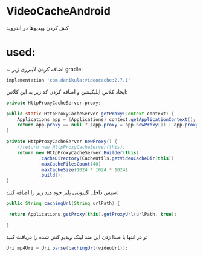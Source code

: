 # VideoCacheAndroid
کش کردن ویدیوها در اندروید


# used:

اضافه کردن لایبرری زیر به gradle:

```gradle
implementation 'com.danikula:videocache:2.7.1'
```

ایجاد کلاس اپلیکیشن و اضافه کردن کد زیر به این کلاس:

```java
private HttpProxyCacheServer proxy;

public static HttpProxyCacheServer getProxy(Context context) {
    Applications app = (Applications) context.getApplicationContext();
    return app.proxy == null ? (app.proxy = app.newProxy()) : app.proxy;
}

private HttpProxyCacheServer newProxy() {
    //return new HttpProxyCacheServer(this);
    return new HttpProxyCacheServer.Builder(this)
            .cacheDirectory(CacheUtils.getVideoCacheDir(this))
            .maxCacheFilesCount(40)
            .maxCacheSize(1024 * 1024 * 1024)
            .build();
}
```


سپس داخل اکتیویتی پلیر خود متد زیر را اضافه کنید:
```java
public String cachingUrl(String urlPath) {

 return Applications.getProxy(this).getProxyUrl(urlPath, true);

}
```
و در انتها با صدا زدن این متد لینک ویدیو کش شده را دریافت کنید:
```java
Uri mp4Uri = Uri.parse(cachingUrl(videoUrl));
```
